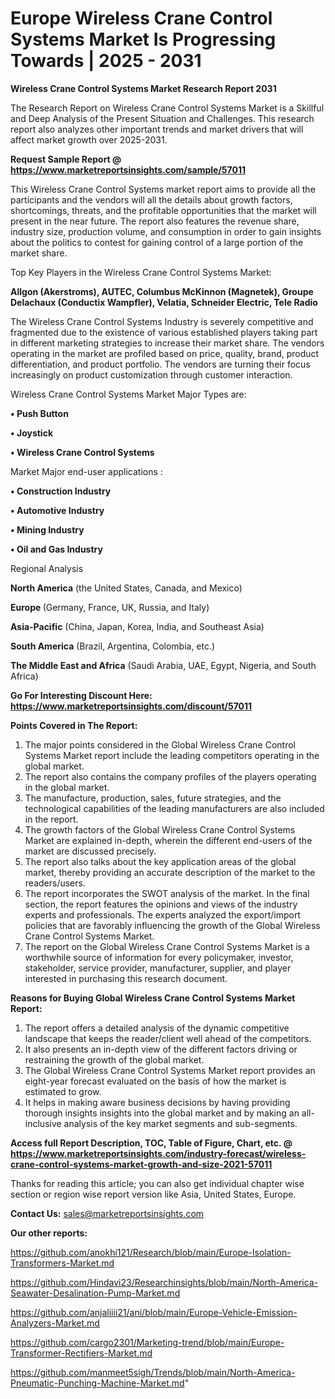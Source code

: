 # Europe Wireless Crane Control Systems Market Is Progressing Towards | 2025 - 2031

<strong>Wireless Crane Control Systems Market Research Report 2031</strong>

The Research Report on Wireless Crane Control Systems Market is a Skillful and Deep Analysis of the Present Situation and Challenges. This research report also analyzes other important trends and market drivers that will affect market growth over 2025-2031.

<strong>Request Sample Report @ <a href=https://www.marketreportsinsights.com/sample/57011>https://www.marketreportsinsights.com/sample/57011</a></strong>

This Wireless Crane Control Systems market report aims to provide all the participants and the vendors will all the details about growth factors, shortcomings, threats, and the profitable opportunities that the market will present in the near future. The report also features the revenue share, industry size, production volume, and consumption in order to gain insights about the politics to contest for gaining control of a large portion of the market share.

Top Key Players in the Wireless Crane Control Systems Market:

<strong>Allgon (Akerstroms), AUTEC, Columbus McKinnon (Magnetek), Groupe Delachaux (Conductix Wampfler), Velatia, Schneider Electric, Tele Radio</strong>

The Wireless Crane Control Systems Industry is severely competitive and fragmented due to the existence of various established players taking part in different marketing strategies to increase their market share. The vendors operating in the market are profiled based on price, quality, brand, product differentiation, and product portfolio. The vendors are turning their focus increasingly on product customization through customer interaction.

Wireless Crane Control Systems Market Major Types are:

<strong>• Push Button

• Joystick

• Wireless Crane Control Systems</strong>

Market Major end-user applications :

<strong>• Construction Industry

• Automotive Industry

• Mining Industry

• Oil and Gas Industry</strong>

Regional Analysis

</u><strong><b>North America</b></strong> (the United States, Canada, and Mexico)

<strong><b>Europe </b></strong>(Germany, France, UK, Russia, and Italy)

<strong><b>Asia-Pacific</b></strong> (China, Japan, Korea, India, and Southeast Asia)

<strong><b>South America</b></strong> (Brazil, Argentina, Colombia, etc.)

<strong><b>The Middle East and Africa</b></strong> (Saudi Arabia, UAE, Egypt, Nigeria, and South Africa)

<strong>Go For Interesting Discount Here: <a href=https://www.marketreportsinsights.com/discount/57011>https://www.marketreportsinsights.com/discount/57011</a></strong>

<strong>Points Covered in The Report:</strong>
<ol>
  <li>The major points considered in the Global Wireless Crane Control Systems Market report include the leading competitors operating in the global market.</li>
  <li>The report also contains the company profiles of the players operating in the global market.</li>
  <li>The manufacture, production, sales, future strategies, and the technological capabilities of the leading manufacturers are also included in the report.</li>
  <li>The growth factors of the Global Wireless Crane Control Systems Market are explained in-depth, wherein the different end-users of the market are discussed precisely.</li>
  <li>The report also talks about the key application areas of the global market, thereby providing an accurate description of the market to the readers/users.</li>
  <li>The report incorporates the SWOT analysis of the market. In the final section, the report features the opinions and views of the industry experts and professionals. The experts analyzed the export/import policies that are favorably influencing the growth of the Global Wireless Crane Control Systems Market.</li>
  <li>The report on the Global Wireless Crane Control Systems Market is a worthwhile source of information for every policymaker, investor, stakeholder, service provider, manufacturer, supplier, and player interested in purchasing this research document.</li>
</ol>
<strong>Reasons for Buying Global Wireless Crane Control Systems Market Report:</strong>

<ol>
  <li>The report offers a detailed analysis of the dynamic competitive landscape that keeps the reader/client well ahead of the competitors.</li>
  <li>It also presents an in-depth view of the different factors driving or restraining the growth of the global market.</li>
  <li>The Global Wireless Crane Control Systems Market report provides an eight-year forecast evaluated on the basis of how the market is estimated to grow.</li>
  <li>It helps in making aware business decisions by having providing thorough insights insights into the global market and by making an all-inclusive analysis of the key market segments and sub-segments.</li>
</ol>
<strong>Access full Report Description, TOC, Table of Figure, Chart, etc. @ <a href=https://www.marketreportsinsights.com/industry-forecast/wireless-crane-control-systems-market-growth-and-size-2021-57011>https://www.marketreportsinsights.com/industry-forecast/wireless-crane-control-systems-market-growth-and-size-2021-57011</a></strong>


Thanks for reading this article; you can also get individual chapter wise section or region wise report version like Asia, United States, Europe.

<strong>Contact Us:</strong>
sales@marketreportsinsights.com

<strong>Our other reports:</strong>

<a href=https://github.com/anokhi121/Research/blob/main/Europe-Isolation-Transformers-Market.md>https://github.com/anokhi121/Research/blob/main/Europe-Isolation-Transformers-Market.md</a>

<a href=https://github.com/Hindavi23/Researchinsights/blob/main/North-America-Seawater-Desalination-Pump-Market.md>https://github.com/Hindavi23/Researchinsights/blob/main/North-America-Seawater-Desalination-Pump-Market.md</a>

<a href=https://github.com/anjaliiii21/ani/blob/main/Europe-Vehicle-Emission-Analyzers-Market.md>https://github.com/anjaliiii21/ani/blob/main/Europe-Vehicle-Emission-Analyzers-Market.md</a>

<a href=https://github.com/cargo2301/Marketing-trend/blob/main/Europe-Transformer-Rectifiers-Market.md>https://github.com/cargo2301/Marketing-trend/blob/main/Europe-Transformer-Rectifiers-Market.md</a>

<a href=https://github.com/manmeet5sigh/Trends/blob/main/North-America-Pneumatic-Punching-Machine-Market.md>https://github.com/manmeet5sigh/Trends/blob/main/North-America-Pneumatic-Punching-Machine-Market.md</a>"
